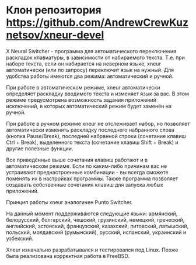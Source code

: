 # Клон репозитория https://github.com/AndrewCrewKuznetsov/xneur-devel

X Neural Switcher - программа для автоматического переключения раскладок клавиатуры, в зависимости от набираемого текста. Т.е. при наборе текста, если он набирается на неверном языке, xneur автоматически (или по запросу) переключит язык на нужный.
Для удобства работы имеются два режима: автоматический и ручной.

При работе в автоматическом режиме, xneur автоматически определяет раскладку вводимого текста и изменяет язык за вас. В этом режиме предусмотрена возможность задания приложений исключений, в которых автоматический режим будет заменён на ручной.

При работе в ручном режиме xneur не отслеживает набор, но позволяет автоматически изменять раскладку последнего набранного слова (кнопка Pause/Break), последней набранной строки (сочетание клавиш Ctrl + Break), выделенного текста (сочетание клавиш Shift + Break) и другие полезные функции.

Все приведённые выше сочетания клавиш работают и в автоматическом режиме. Если по каким-либо причинам вас не устраивают преднастроенные комбинации - вы всегда сможете поменять их в настройках программы.
Также программа позволяет создавать собственные сочетания клавиш для запуска любых приложений.

Принцип работы xneur аналогичен Punto Switcher.

На данный момент поддерживаются следующие языки: армянский, белорусский, болгарский, чешский, грузинский, немецкий, греческий, английский, эстонский, французский, казахский, литовский, латышский, польский, молдавский (румынский), русский, испанский, украинский и узбекский.

Xneur изначально разрабатывался и тестировался под Linux. Позже была реализована корректная работа в FreeBSD.
